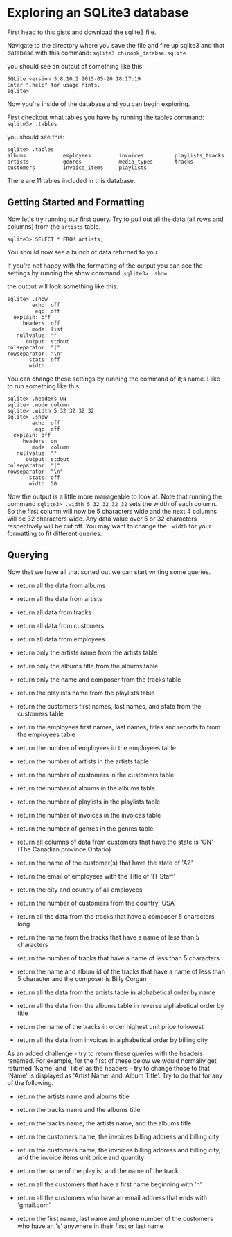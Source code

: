 # Exploring an SQLite3 database

First head to [this gists](https://gist.github.com/rwarbelow/56fe14fe4bd4c9ce0ba8) and download the sqlite3 file.

Navigate to the directory where you save the file and fire up sqlite3 and that database with this command: `sqlite3 chinook_databse.sqlite`

you should see an output of something like this:

```
SQLite version 3.8.10.2 2015-05-20 18:17:19
Enter ".help" for usage hints.
sqlite>
```

Now you're inside of the database and you can begin exploring.

First checkout what tables you have by running the tables command: `sqlite3> .tables`

you should see this:

```
sqlite> .tables
albums            employees         invoices          playlists_tracks
artists           genres            media_types       tracks          
customers         invoice_items     playlists  
```

There are 11 tables included in this database.

## Getting Started and Formatting

Now let's try running our first query. Try to pull out all the data (all rows and columns) from the `artists` table.

`sqlite3> SELECT * FROM artists;`

You should now see a bunch of data returned to you.

If you're not happy with the formatting of the output you can see the settings by running the show command: `sqlite3> .show`

the output will look something like this:

```
sqlite> .show
        echo: off
         eqp: off
  explain: off
     headers: off
        mode: list
   nullvalue: ""
      output: stdout
colseparator: "|"
rowseparator: "\n"
       stats: off
       width:
```

You can change these settings by running the command of it;s name. I like to run something like this:

```
sqlite> .headers ON
sqlite> .mode column
sqlite> .width 5 32 32 32 32
sqlite> .show
        echo: off
         eqp: off
  explain: off
     headers: on
        mode: column
   nullvalue: ""
      output: stdout
colseparator: "|"
rowseparator: "\n"
       stats: off
       width: 50
```

Now the output is a little more manageable to look at. Note that running the command `sqlite3> .width 5 32 32 32 32` sets the width of each column. So the first column will now be 5 characters wide and the next 4 columns will be 32 characters wide. Any data value over 5 or 32 characters respectively will be cut off. You may want to change the `.width` for your formatting to fit different queries.

## Querying

Now that we have all that sorted out we can start writing some queries.

* return all the data from albums
* return all the data from artists
* return all data from tracks
* return all data from customers
* return all data from employees

* return only the artists name from the artists table
* return only the albums title from the albums table
* return only the name and composer from the tracks table
* return the playlists name from the playlists table
* return the customers first names, last names, and state from the customers table
* return the employees first names, last names, titles and reports to from the employees table

* return the number of employees in the employees table
* return the number of artists in the artists table
* return the number of customers in the customers table
* return the number of albums in the albums table
* return the number of playlists in the playlists table
* return the number of invoices in the invoices table
* return the number of genres in the genres table

* return all columns of data from customers that have the state is 'ON' (The Canadian province Ontario)
* return the name of the customer(s) that have the state of 'AZ'
* return the email of employees with the Title of 'IT Staff'
* return the city and country of all employees
* return the number of customers from the country 'USA'

* return all the data from the tracks that have a composer 5 characters long
* return the name from the tracks that have a name of less than 5 characters
* return the number of tracks that have a name of less than 5 characters
* return the name and album id of the tracks that have a name of less than 5 character and the composer is Billy Corgan

* return all the data from the artists table in alphabetical order by name
* return all the data from the albums table in reverse alphabetical order by title
* return the name of the tracks in order highest unit price to lowest
* return all the data from invoices in alphabetical order by billing city

As an added challenge - try to return these queries with the headers renamed. For example, for the first of these below we would normally get returned 'Name' and 'Title' as the headers - try to change those to that 'Name' is displayed as 'Artist Name' and 'Album Title'. Try to do that for any  of the following.
* return the artists name and albums title
* return the tracks name and the albums title
* return the tracks name, the artists name, and the albums title
* return the customers name, the invoices billing address and billing city
* return the customers name, the invoices billing address and billing city, and the invoice items unit price and quantity
* return the name of the playlist and the name of the track

* return all the customers that have a first name beginning with 'h'
* return all the customers who have an email address that ends with 'gmail.com'
* return the first name, last name and phone number of the customers who have an 's' anywhere in their first or last name
